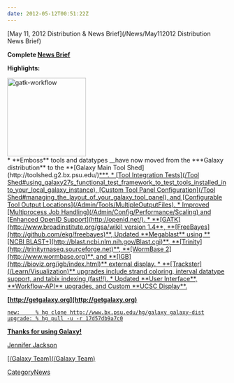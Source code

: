 ```yaml
---
date: 2012-05-12T00:51:22Z
---
```

<div class='newsItemHeader'>[May 11, 2012 Distribution & News Brief](/News/May112012 Distribution News Brief)</div>

**Complete [News Brief](/DevNewsBriefs/2012_05_11)**

**Highlights:**
<div class='right'><a href='/Learn/Visualization'><img src='/Images/NewsGraphics/2012_05_11_gatk-workflow.png' alt='gatk-workflow' width="180px" /></a></div>
* **Emboss** tools and datatypes __have now moved from the ***Galaxy distribution** to the **[Galaxy Main Tool Shed](http://toolshed.g2.bx.psu.edu/)<u>***.
* [Tool Integration Tests](/Tool Shed#using_galaxy27s_functional_test_framework_to_test_tools_installed_into_your_local_galaxy_instance), [Custom Tool Panel Configuration](/Tool Shed#managing_the_layout_of_your_galaxy_tool_panel), and [Configurable Tool Output Locations](/Admin/Tools/MultipleOutputFiles).
* Improved [Multiprocess Job Handling](/Admin/Config/Performance/Scaling) and [Enhanced OpenID Support](http://openid.net/).
* **[GATK](http://www.broadinstitute.org/gsa/wiki) version 1.4**, **[FreeBayes](http://github.com/ekg/freebayes)**, Updated **Megablast** using **[NCBI BLAST+](http://blast.ncbi.nlm.nih.gov/Blast.cgi)**, **[Trinity](http://trinityrnaseq.sourceforge.net)**, **[WormBase 2](http://www.wormbase.org)**, and **[IGB](http://bioviz.org/igb/index.html)** external display.
* **[Trackster](/Learn/Visualization)** upgrades include strand coloring, interval datatype support, and tabix indexing (fast!!).
* Updated **User Interface**, **Workflow-API** upgrades, and Custom **UCSC Display**.

**[http://getgalaxy.org](http://getgalaxy.org)**
```
new:     % hg clone http://www.bx.psu.edu/hg/galaxy galaxy-dist
upgrade: % hg pull -u -r 17d57db9a7c0
```



**Thanks for using Galaxy!**

[Jennifer Jackson](/JenniferJackson)

[/Galaxy Team](/Galaxy Team) 


CategoryNews
